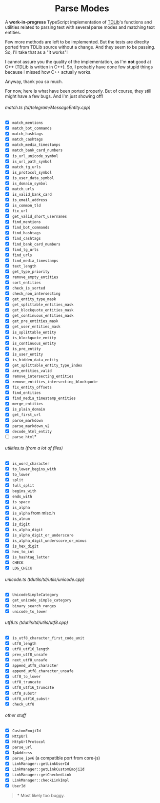 <div align="center">

# Parse Modes

</div>

A **work-in-progress** TypeScript implementation of [TDLib](https://github.com/tdlib/td)'s functions and utilities
related to parsing text with several parse modes and matching text entities.

Few more methods are left to be implemented. But the tests are direclty ported from TDLib source without a change. And
they seem to be passing. So, I'll take that as a "it works"!

I cannot assure you the quality of the implementation, as I'm **not** good at C++ (TDLib is written in C++). So, I
probably have done few stupid things because I missed how C++ actually works.

Anyway, thank you so much.

For now, here is what have been ported properly. But of course, they still might have a few bugs. And I'm just showing
off!

###### match.ts (td/telegram/MessageEntity.cpp)

- [x] `match_mentions`
- [x] `match_bot_commands`
- [x] `match_hashtags`
- [x] `match_cashtags`
- [x] `match_media_timestamps`
- [x] `match_bank_card_numbers`
- [x] `is_url_unicode_symbol`
- [x] `is_url_path_symbol`
- [x] `match_tg_urls`
- [x] `is_protocol_symbol`
- [x] `is_user_data_symbol`
- [x] `is_domain_symbol`
- [x] `match_urls`
- [x] `is_valid_bank_card`
- [x] `is_email_address`
- [x] `is_common_tld`
- [x] `fix_url`
- [x] `get_valid_short_usernames`
- [x] `find_mentions`
- [x] `find_bot_commands`
- [x] `find_hashtags`
- [x] `find_cashtags`
- [x] `find_bank_card_numbers`
- [x] `find_tg_urls`
- [x] `find_urls`
- [x] `find_media_timestamps`
- [x] `text_length`
- [x] `get_type_priority`
- [x] `remove_empty_entities`
- [x] `sort_entities`
- [x] `check_is_sorted`
- [x] `check_non_intersecting`
- [x] `get_entity_type_mask`
- [x] `get_splittable_entities_mask`
- [x] `get_blockquote_entities_mask`
- [x] `get_continuous_entities_mask`
- [x] `get_pre_entities_mask`
- [x] `get_user_entities_mask`
- [x] `is_splittable_entity`
- [x] `is_blockquote_entity`
- [x] `is_continuous_entity`
- [x] `is_pre_entity`
- [x] `is_user_entity`
- [x] `is_hidden_data_entity`
- [x] `get_splittable_entity_type_index`
- [x] `are_entities_valid`
- [x] `remove_intersecting_entities`
- [x] `remove_entities_intersecting_blockquote`
- [x] `fix_entity_offsets`
- [x] `find_entities`
- [x] `find_media_timestamp_entities`
- [x] `merge_entities`
- [x] `is_plain_domain`
- [x] `get_first_url`
- [x] `parse_markdown`
- [x] `parse_markdown_v2`
- [x] `decode_html_entity`
- [ ] `parse_html`*

###### utilities.ts (from a lot of files)

- [x] `is_word_character`
- [x] `to_lower_begins_with`
- [x] `to_lower`
- [x] `split`
- [x] `full_split`
- [x] `begins_with`
- [x] `ends_with`
- [x] `is_space`
- [x] `is_alpha`
- [x] `is_alpha` from misc.h
- [x] `is_alnum`
- [x] `is_digit`
- [x] `is_alpha_digit`
- [x] `is_alpha_digit_or_underscore`
- [x] `is_alpha_digit_underscore_or_minus`
- [x] `is_hex_digit`
- [x] `hex_to_int`
- [x] `is_hashtag_letter`
- [x] `CHECK`
- [x] `LOG_CHECK`

###### unicode.ts (tdutils/td/utils/unicode.cpp)

- [x] `UnicodeSimpleCategory`
- [x] `get_unicode_simple_category`
- [x] `binary_search_ranges`
- [x] `unicode_to_lower`

###### utf8.ts (tdutils/td/utils/utf8.cpp)

- [x] `is_utf8_character_first_code_unit`
- [x] `utf8_length`
- [x] `utf8_utf16_length`
- [x] `prev_utf8_unsafe`
- [x] `next_utf8_unsafe`
- [x] `append_utf8_character`
- [x] `append_utf8_character_unsafe`
- [x] `utf8_to_lower`
- [x] `utf8_truncate`
- [x] `utf8_utf16_truncate`
- [x] `utf8_substr`
- [x] `utf8_utf16_substr`
- [x] `check_utf8`

###### other stuff

- [x] `CustomEmojiId`
- [x] `HttpUrl`
- [x] `HttpUrlProtocol`
- [x] `parse_url`
- [x] `IpAddress`
- [x] `parse_ipv6` (a compatible port from core-js)
- [x] `LinkManager::getLinkUserId`
- [x] `LinkManager::getLinkCustomEmojiId`
- [x] `LinkManager::getCheckedLink`
- [x] `LinkManager::checkLinkImpl`
- [x] `UserId`

> \* Most likely too buggy.
